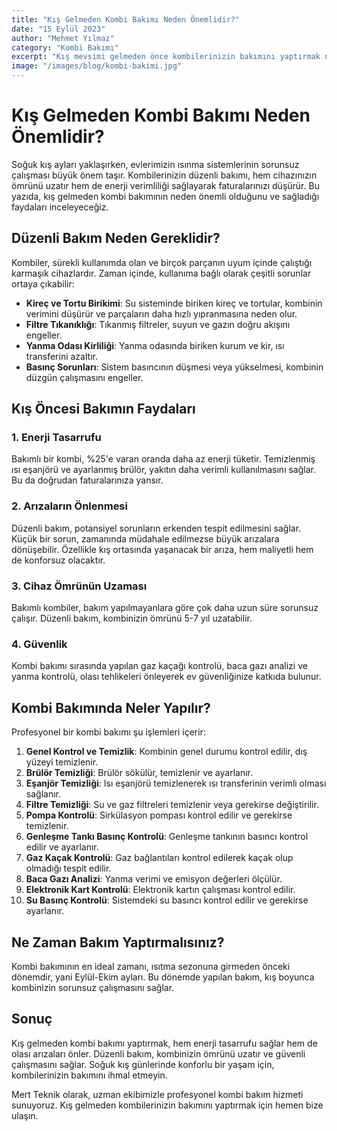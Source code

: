 ```yaml
---
title: "Kış Gelmeden Kombi Bakımı Neden Önemlidir?"
date: "15 Eylül 2023"
author: "Mehmet Yılmaz"
category: "Kombi Bakımı"
excerpt: "Kış mevsimi gelmeden önce kombilerinizin bakımını yaptırmak neden önemlidir ve ne gibi faydalar sağlar?"
image: "/images/blog/kombi-bakimi.jpg"
---
```


# Kış Gelmeden Kombi Bakımı Neden Önemlidir?

Soğuk kış ayları yaklaşırken, evlerimizin ısınma sistemlerinin sorunsuz çalışması büyük önem taşır. Kombilerinizin düzenli bakımı, hem cihazınızın ömrünü uzatır hem de enerji verimliliği sağlayarak faturalarınızı düşürür. Bu yazıda, kış gelmeden kombi bakımının neden önemli olduğunu ve sağladığı faydaları inceleyeceğiz.

## Düzenli Bakım Neden Gereklidir?

Kombiler, sürekli kullanımda olan ve birçok parçanın uyum içinde çalıştığı karmaşık cihazlardır. Zaman içinde, kullanıma bağlı olarak çeşitli sorunlar ortaya çıkabilir:

- **Kireç ve Tortu Birikimi**: Su sisteminde biriken kireç ve tortular, kombinin verimini düşürür ve parçaların daha hızlı yıpranmasına neden olur.
- **Filtre Tıkanıklığı**: Tıkanmış filtreler, suyun ve gazın doğru akışını engeller.
- **Yanma Odası Kirliliği**: Yanma odasında biriken kurum ve kir, ısı transferini azaltır.
- **Basınç Sorunları**: Sistem basıncının düşmesi veya yükselmesi, kombinin düzgün çalışmasını engeller.

## Kış Öncesi Bakımın Faydaları

### 1. Enerji Tasarrufu

Bakımlı bir kombi, %25'e varan oranda daha az enerji tüketir. Temizlenmiş ısı eşanjörü ve ayarlanmış brülör, yakıtın daha verimli kullanılmasını sağlar. Bu da doğrudan faturalarınıza yansır.

### 2. Arızaların Önlenmesi

Düzenli bakım, potansiyel sorunların erkenden tespit edilmesini sağlar. Küçük bir sorun, zamanında müdahale edilmezse büyük arızalara dönüşebilir. Özellikle kış ortasında yaşanacak bir arıza, hem maliyetli hem de konforsuz olacaktır.

### 3. Cihaz Ömrünün Uzaması

Bakımlı kombiler, bakım yapılmayanlara göre çok daha uzun süre sorunsuz çalışır. Düzenli bakım, kombinizin ömrünü 5-7 yıl uzatabilir.

### 4. Güvenlik

Kombi bakımı sırasında yapılan gaz kaçağı kontrolü, baca gazı analizi ve yanma kontrolü, olası tehlikeleri önleyerek ev güvenliğinize katkıda bulunur.

## Kombi Bakımında Neler Yapılır?

Profesyonel bir kombi bakımı şu işlemleri içerir:

1. **Genel Kontrol ve Temizlik**: Kombinin genel durumu kontrol edilir, dış yüzeyi temizlenir.
2. **Brülör Temizliği**: Brülör sökülür, temizlenir ve ayarlanır.
3. **Eşanjör Temizliği**: Isı eşanjörü temizlenerek ısı transferinin verimli olması sağlanır.
4. **Filtre Temizliği**: Su ve gaz filtreleri temizlenir veya gerekirse değiştirilir.
5. **Pompa Kontrolü**: Sirkülasyon pompası kontrol edilir ve gerekirse temizlenir.
6. **Genleşme Tankı Basınç Kontrolü**: Genleşme tankının basıncı kontrol edilir ve ayarlanır.
7. **Gaz Kaçak Kontrolü**: Gaz bağlantıları kontrol edilerek kaçak olup olmadığı tespit edilir.
8. **Baca Gazı Analizi**: Yanma verimi ve emisyon değerleri ölçülür.
9. **Elektronik Kart Kontrolü**: Elektronik kartın çalışması kontrol edilir.
10. **Su Basınç Kontrolü**: Sistemdeki su basıncı kontrol edilir ve gerekirse ayarlanır.

## Ne Zaman Bakım Yaptırmalısınız?

Kombi bakımının en ideal zamanı, ısıtma sezonuna girmeden önceki dönemdir, yani Eylül-Ekim ayları. Bu dönemde yapılan bakım, kış boyunca kombinizin sorunsuz çalışmasını sağlar.

## Sonuç

Kış gelmeden kombi bakımı yaptırmak, hem enerji tasarrufu sağlar hem de olası arızaları önler. Düzenli bakım, kombinizin ömrünü uzatır ve güvenli çalışmasını sağlar. Soğuk kış günlerinde konforlu bir yaşam için, kombilerinizin bakımını ihmal etmeyin.

Mert Teknik olarak, uzman ekibimizle profesyonel kombi bakım hizmeti sunuyoruz. Kış gelmeden kombilerinizin bakımını yaptırmak için hemen bize ulaşın.
